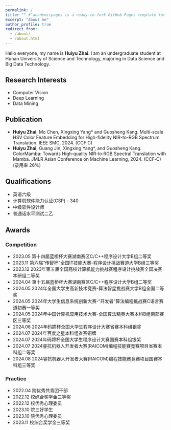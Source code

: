 ```yaml
---
permalink: /
title: "" #"academicpages is a ready-to-fork GitHub Pages template for academic personal websites"
excerpt: "About me"
author_profile: true
redirect_from: 
  - /about/
  - /about.html
---
```

Hello everyone, my name is **Huiyu Zhai**. I am an undergraduate student at Hunan University of Science and Technology, majoring in Data Science and Big Data Technology.

## Research Interests
- Computer Vision
- Deep Learning
- Data Mining

## Publication
- **Huiyu Zhai**, Mo Chen, Xingxing Yang* and Guosheng Kang. Multi-scale HSV Color Feature Embedding for High-fidelity NIR-to-RGB Spectrum Translation. IEEE SMC, 2024. (CCF C)
- **Huiyu Zhai**, Guang Jin, Xingxing Yang*, and Guosheng Kang. ColorMamba: Towards High‑quality NIR‑to‑RGB Spectral Translation with Mamba. JMLR Asian Conference on Machine Learning, 2024. (CCF‑C) (录用率 26%)


## Qualifications
- 英语六级
- 计算机软件能力认证(CSP) - 340
- 中级软件设计师
- 普通话水平测试二乙

## Awards
### Competition
- 2023.05 第十四届蓝桥杯大赛湖南赛区C/C++程序设计大学B组二等奖
- 2023.11 第六届“传智杯”全国IT技能大赛-程序设计挑战赛道大学B组三等奖
- 2023.12 2023年第五届全国高校计算机能力挑战赛程序设计挑战赛全国决赛本研组二等奖
- 2024.04 第十五届蓝桥杯大赛湖南赛区C/C++程序设计大学B组二等奖
- 2024.05 2024年全国大学生高新技术竞赛-算法智星挑战赛大学B组全国二等奖
- 2024.05 2024年大学生信息系统创新大赛-“开发者”算法编程挑战赛C语言赛道初赛一等奖
- 2024.05 2024年中国计算机应用技术大赛-全国算法精英大赛本科B组南部赛区三等奖
- 2024.06 2024年码蹄杯全国大学生程序设计大赛省赛本科组银奖
- 2024.07 2024年百度之星本科组省赛铜牌
- 2024.07 2024年码蹄杯全国大学生程序设计大赛国赛本科组银奖
- 2024.07 2024睿抗机器人开发者大赛(RAICOM)编程技能赛竞赛项目省赛本科组二等奖
- 2024.08 2024睿抗机器人开发者大赛(RAICOM)编程技能赛竞赛项目国赛本科组三等奖

### Practice
- 2022.04 院优秀共青团干部
- 2022.12 校综合奖学金三等奖
- 2022.12 校优秀心理委员
- 2023.10 院三好学生
- 2023.10 院优秀心理委员
- 2023.11 校综合奖学金三等奖

